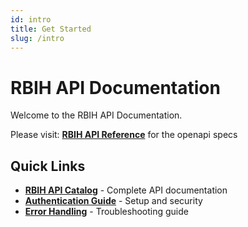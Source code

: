 ```yaml
---
id: intro
title: Get Started
slug: /intro
---
```


# RBIH API Documentation

Welcome to the RBIH API Documentation. 

Please visit: **[RBIH API Reference](/docs/next/rbih-apis)** for the openapi specs

<script>
window.location.href = '/docs/next/rbih-apis';
</script>

## Quick Links

- **[RBIH API Catalog](/docs/next/rbih-apis)** - Complete API documentation
- **[Authentication Guide](/docs/authentication/authentication-overview)** - Setup and security
- **[Error Handling](/docs/error-handling/error-handling-overview)** - Troubleshooting guide